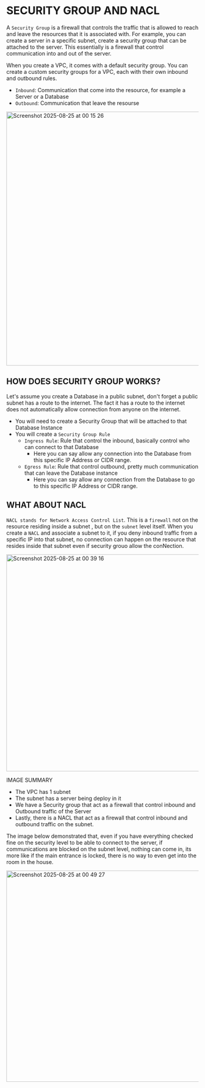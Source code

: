 # SECURITY GROUP AND NACL

A `Security Group` is a firewall that controls the traffic that is allowed to reach and leave the resources that it is associated with. 
For example, you can create a server in a specific subnet, create a security group that can be attached to the server.
This essentially is a firewall that control communication into and out of the server.

When you create a VPC, it comes with a default security group. You can create a custom security groups for a VPC, 
each with their own inbound and outbound rules.
- `Inbound`: Communication that come into the resource, for example a Server or a Database
- `Outbound`: Communication that leave the resourse 

<img width="1161" height="666" alt="Screenshot 2025-08-25 at 00 15 26" src="https://github.com/user-attachments/assets/6ad024b2-4d87-4915-86fb-af15ced09c84" />

## HOW DOES SECURITY GROUP WORKS?
Let's assume you create a Database in a public subnet, don't forget a public subnet has a route to the internet. The fact it has a 
route to the internet does not automatically allow connection from anyone on the internet. 
- You will need to create a Security Group that will be attached to that Database Instance
- You will create a `Security Group Rule`
  - `Ingress Rule`: Rule that control the inbound, basically control who can connect to that Database
    - Here you can say allow any connection into the Database from this specific IP Address or CIDR range.
  - `Egress Rule`: Rule that control outbound, pretty much communication that can leave the Database instance
    - Here you can say allow any connection from the Database to go to this specific IP Address or CIDR range.

## WHAT ABOUT NACL
`NACL stands for Network Access Control List`. This is a `firewall` not on the resource residing inside a subnet , but on the `subnet` level itself. When you create a `NACL` and associate a subnet to it, if you deny inbound traffic from a specific IP into that subnet, no connection can happen on the resource that resides inside that subnet even if security grouo allow the conNection.

<img width="1189" height="569" alt="Screenshot 2025-08-25 at 00 39 16" src="https://github.com/user-attachments/assets/9425bbef-8a79-4aad-940b-a5ccc6b6ee09" />

IMAGE SUMMARY
- The VPC has 1 subnet
- The subnet has a server being deploy in it
- We have a Security group that act as a firewall that control inbound and Outbound traffic of the Server
- Lastly, there is a NACL that act as a firewall that control inbound and outbound traffic on the subnet.

The image below demonstrated that, even if you have everything checked fine on the security level to be able to connect to the server, if communications are blocked on the subnet level, nothing can come in, its more like if the main entrance is locked, 
there is no way to even get into the room in the house.

<img width="1171" height="554" alt="Screenshot 2025-08-25 at 00 49 27" src="https://github.com/user-attachments/assets/535ee0a5-ae61-4643-a42e-0b4da28a4b32" />

